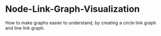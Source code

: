 # Node-Link-Graph-Visualization
How to make graphs easier to understand, by creating a circle link graph and line link graph.
